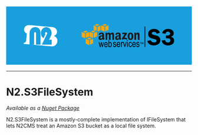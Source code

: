 ![Banner](resources/n2s3logo.png)

--------------------

# N2.S3FileSystem

_Available as a [Nuget Package](http://nuget.org/packages/N2.S3Filesystem/)_

N2.S3FileSystem is a mostly-complete implementation of IFileSystem that lets N2CMS treat an Amazon S3 bucket as a local file system. 
